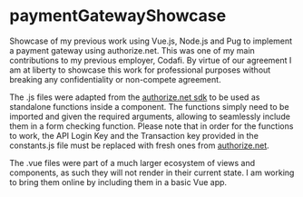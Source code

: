 # paymentGatewayShowcase
Showcase of my previous work using Vue.js, Node.js and Pug to implement a payment gateway using authorize.net. This was one of my main contributions to my previous employer, Codafi. By virtue of our agreement I am at liberty to showcase this work for professional purposes without breaking any confidentiality or non-compete agreement.

The .js files were adapted from the [authorize.net sdk](https://github.com/AuthorizeNet/sdk-node/tree/master/test) to be used as standalone functions inside a component. The functions simply need to be imported and given the required arguments, allowing to seamlessly include them in a form checking function. Please note that in order for the functions to work, the API Login Key and the Transaction key provided in the constants.js file must be replaced with fresh ones from [authorize.net](https://www.authorize.net).

The .vue files were part of a much larger ecosystem of views and components, as such they will not render in their current state. I am working to bring them online by including them in a basic Vue app.
